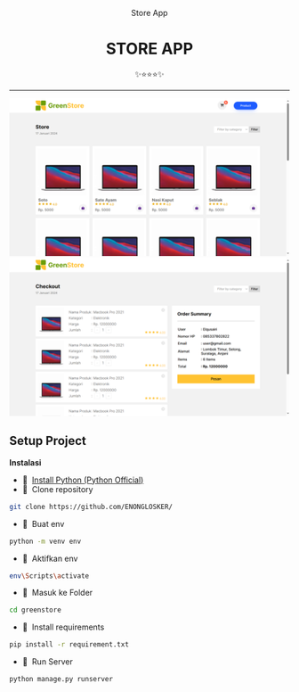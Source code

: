 <div class="" align="center">
    <p>Store App</p>
    <h1>STORE APP</h1>
    <span>✨⭐⭐⭐✨</span>
    <hr>
    <img src="/greenstore/static/img/Screenshot1.png" alt="store">
    <img src="/greenstore/static/img/Screenshot2.png" alt="checkout">
</div>

## Setup Project
<strong>Instalasi</strong>

- 📍&nbsp;&nbsp;[Install Python (Python Official)](https://www.python.org/)
- 📗&nbsp;&nbsp;Clone repository
```bash
git clone https://github.com/ENONGLOSKER/
```
- 📁&nbsp;&nbsp;Buat env
```bash
python -m venv env
```
- 📁&nbsp;&nbsp;Aktifkan env
```bash
env\Scripts\activate
```
- 📁&nbsp;&nbsp;Masuk ke Folder
```bash
cd greenstore
```
- 📁&nbsp;&nbsp;Install requirements
```bash
pip install -r requirement.txt
```
- 📁&nbsp;&nbsp;Run Server
```bash
python manage.py runserver
```
<br>
